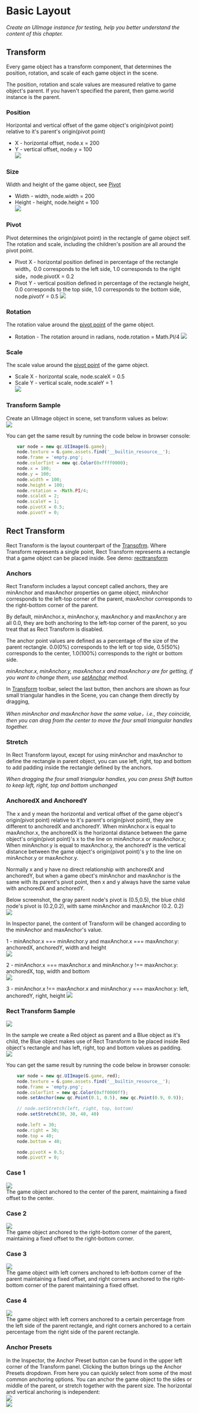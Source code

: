 # Basic Layout
*Create an UIImage instance for testing, help you better understand the content of this chapter.*

## Transform
Every game object has a transform component, that determines the position, rotation, and scale of each game object in the scene.

The position, rotation and scale values are measured relative to game object's parent. If you haven't specified the parent, then game.world instance is the parent.

### Position
Horizontal and vertical offset of the game object's origin(pivot point) relative to it's parent's origin(pivot point)
* X - horizontal offset, node.x = 200
* Y - vertical offset, node.y = 100  
![](images/position.png)

### Size
Width and height of the game object, see [Pivot](#pivot)
* Width - width, node.width = 200
* Height - height, node.height = 100  
![](images/size.png)

### Pivot
Pivot determines the origin(pivot point) in the rectangle of game object self. The rotation and scale, including the children's position are all around the pivot point.
* Pivot X - horizontal position defined in percentage of the rectangle width，0.0 corresponds to the left side, 1.0 corresponds to the right side，node.pivotX = 0.2
* Pivot Y - vertical position defined in percentage of the rectangle height, 0.0 corresponds to the top side, 1.0 corresponds to the bottom side, node.pivotY = 0.5
![](images/pivot.png)

### Rotation
The rotation value around the [pivot point](#pivot) of the game object.
* Rotation - The rotation around in radians, node.rotation = Math.PI/4
![](images/rotation.png)

### Scale
The scale value around the [pivot point](#pivot) of the game object.
* Scale X - horizontal scale, node.scaleX = 0.5
* Scale Y - vertical scale, node.scaleY = 1  
![](images/scale.png)

### Transform Sample
Create an UIImage object in scene, set transform values as below:  
![](images/transform.png)

You can get the same result by running the code below in browser console:
````javascript
    var node = new qc.UIImage(G.game);
    node.texture = G.game.assets.find('__builtin_resource__');
    node.frame = 'empty.png';
    node.colorTint = new qc.Color(0xffff0000);
    node.x = 100;
    node.y = 100;
    node.width = 100;
    node.height = 100;
    node.rotation = -Math.PI/4;
    node.scaleX = 2;
    node.scaleY = 1;
    node.pivotX = 0.5;
    node.pivotY = 0;
````

## Rect Transform
Rect Transform is the layout counterpart of the [Transofrm](#transform). Where Transform represents a single point, Rect Transform represents a rectangle that a game object can be placed inside.
See demo: [recttransform](http://engine.qiciengine.com/demo/Layout/recttransform/index.html)

### Anchors
Rect Transform includes a layout concept called anchors, they are minAnchor and maxAnchor properties on game object, minAnchor corresponds to the left-top corner of the parent, maxAnchor corresponds to the right-bottom corner of the parent.

By default, minAnchor.x, minAnchor.y, maxAnchor.y and maxAnchor.y are all 0.0, they are both anchoring to the left-top corner of the parent, so you treat that as Rect Transform is disabled.

The anchor point values are defined as a percentage of the size of the parent rectangle. 0.0(0%) corresponds to the left or top side, 0.5(50%) corresponds to the center, 1.0(100%) corresponds to the right or bottom side.

*minAnchor.x, minAnchor.y, maxAnchor.x and maxAnchor.y are for getting, if you want to change them, use [setAnchor](http://docs.qiciengine.com/api/gameobject/node_setAnchor.html) method.*

In [Transform](../Interface/ToolBar.html#transform) toolbar, select the last button, then anchors are shown as four small triangular handles in the Scene, you can change them directly by dragging,

*When minAnchor and maxAnchor have the same value，i.e., they coincide, then you can drag from the center to move the four small triangular handles together.*

### Stretch
In Rect Transform layout, except for using minAnchor and maxAnchor to define the rectangle in parent object, you can use left, right, top and bottom to add padding inside the rectangle defined by the anchors.

*When dragging the four small triangular handles, you can press Shift button to keep left, right, top and bottom unchanged*

### AnchoredX and AnchoredY
The x and y mean the horizontal and vertical offset of the game object's origin(pivot point) relative to it's parent's origin(pivot point), they are different to anchoredX and anchoredY. When minAnchor.x is equal to maxAnchor.x, the anchoredX is the horizontal distance between the game object's origin(pivot point)'s x to the line on minAnchor.x or maxAnchor.x; When minAnchor.y is equal to maxAnchor.y, the anchoredY is the vertical distance between the game object's origin(pivot point)'s y to the line on minAnchor.y or maxAnchor.y.

Normally x and y have no direct relationship with anchoredX and anchoredY, but when a game obect's minAnchor and maxAnchor is the same with its parent's pivot point, then x and y always have the same value with anchoredX and anchoredY.

Below screenshot, the gray parent node's pivot is (0.5,0.5), the blue child node's pivot is (0.2,0.2), with same minAnchor and maxAnchor (0.2. 0.2)  
![](images/anchoredxy.png)  

In Inspector panel, the content of Transform will be changed according to the minAnchor and maxAnchor's value.

1 - minAnchor.x === minAnchor.y and maxAnchor.x === maxAnchor.y: anchoredX, anchoredY, width and height  
![](images/xywh.png)

2 - minAnchor.x === maxAnchor.x and minAnchor.y !== maxAnchor.y: anchoredX, top, width and bottom  
![](images/anchoredx.png)

3 - minAnchor.x !== maxAnchor.x and minAnchor.y === maxAnchor.y: left, anchoredY, right, height
![](images/anchoredy.png)

### Rect Transform Sample
![](images/rect_transform_scene.png)

In the sample we create a Red object as parent and a Blue object as it's child, the Blue object makes use of Rect Transform to be placed inside Red object's rectangle and has left, right, top and bottom values as padding.  
![](images/rect_transform_inspector.png)

You can get the same result by running the code below in browser console:
````javascript
    var node = new qc.UIImage(G.game, red);
    node.texture = G.game.assets.find('__builtin_resource__');
    node.frame = 'empty.png';
    node.colorTint = new qc.Color(0xff0000ff);
    node.setAnchor(new qc.Point(0.1, 0.5), new qc.Point(0.9, 0.9));

    // node.setStretch(left, right, top, bottom)
    node.setStretch(30, 30, 40, 40)

    node.left = 30;
    node.right = 30;
    node.top = 40;
    node.bottom = 40;

    node.pivotX = 0.5;
    node.pivotY = 0;
````

### Case 1
![](images/anchor_center.gif)  
The game object anchored to the center of the parent, maintaining a fixed offset to the center.

### Case 2
![](images/anchor_corner.gif)  
The game object anchored to the right-bottom corner of the parent, maintaining a fixed offset to the right-bottom corner.

### Case 3
![](images/anchor_stretch.gif)  
The game object with left corners anchored to left-bottom corner of the parent maintaining a fixed offset, and right corners anchored to the right-bottom corner of the parent maintaining a fixed offset.

### Case 4
![](images/anchor_pos.gif)  
The game object with left corners anchored to a certain percentage from the left side of the parent rectangle, and right corners anchored to a certain percentage from the right side of the parent rectangle.

### Anchor Presets
In the Inspector, the Anchor Preset button can be found in the upper left corner of the Transform panel. Clicking the button brings up the Anchor Presets dropdown. From here you can quickly select from some of the most common anchoring options. You can anchor the game object to the sides or middle of the parent, or stretch together with the parent size. The horizontal and vertical anchoring is independent:    
![](images/preset_button.jpeg)  
![](images/anchor_presets.png)  
